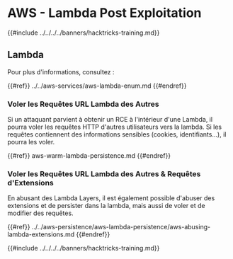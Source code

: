 # AWS - Lambda Post Exploitation

{{#include ../../../../banners/hacktricks-training.md}}

## Lambda

Pour plus d'informations, consultez :

{{#ref}}
../../aws-services/aws-lambda-enum.md
{{#endref}}

### Voler les Requêtes URL Lambda des Autres

Si un attaquant parvient à obtenir un RCE à l'intérieur d'une Lambda, il pourra voler les requêtes HTTP d'autres utilisateurs vers la lambda. Si les requêtes contiennent des informations sensibles (cookies, identifiants...), il pourra les voler.

{{#ref}}
aws-warm-lambda-persistence.md
{{#endref}}

### Voler les Requêtes URL Lambda des Autres & Requêtes d'Extensions

En abusant des Lambda Layers, il est également possible d'abuser des extensions et de persister dans la lambda, mais aussi de voler et de modifier des requêtes.

{{#ref}}
../../aws-persistence/aws-lambda-persistence/aws-abusing-lambda-extensions.md
{{#endref}}

{{#include ../../../../banners/hacktricks-training.md}}
